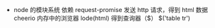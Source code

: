 - node 的模块系统
  依赖 request-promise 发送 http 请求，得到 html 数据
  cheerio 内存中的浏览器 lode(html) 得到查询器（$）
  $('table tr')
  


